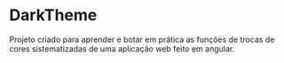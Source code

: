 # DarkTheme

Projeto criado para aprender e botar em prática as funções de trocas de cores sistematizadas de uma aplicação web feito em angular.
